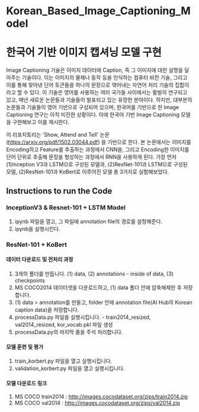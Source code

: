 # Korean_Based_Image_Captioning_Model
# 한국어 기반 이미지 캡셔닝 모델 구현

Image Captioning 기술은 이미지 데이터에 Caption, 즉 그 이미지에 대한 설명을 달아주는 기술이다. 이는 이미지의
물체나 동작 등을 인식하는 컴퓨터 비전 기술, 그리고 이를 통해 찾아낸 단어 토큰들을 하나의 문장으로 엮어내는
자연어 처리 기술의 집합이라고 할 수 있다. 이 기술은 영어를 사용하는 여러 국가들 사이에서는 활발히 연구되고
있고, 매년 새로운 논문들과 기술들이 발표되고 있는 유망한 분야이다. 하지만, 대부분의 논문들과 기술들이 영어
기반으로 구성되어 있으며, 한국어를 기반으로 한 Image Captioning 연구는 아직 미진한 상황이다. 이에 한국어
기반 Image Captioning 모델을 구현해보고 이를 제시한다. 

이 리포지토리는 'Show, Attend and Tell' 논문(https://arxiv.org/pdf/1502.03044.pdf) 을 기반으로 한다. 본 논문에서는 이미지를 Encoding하고 Feature를 추출하는 과정에서 CNN을, 그리고 Encoding한 이미지를 단어 단위로 추출해 문장을 형성하는 과정에서 RNN을 사용하게 된다. 가장 먼저 (1)Inception V3과 LSTM으로 구성된 모델과, (2)ResNet-101과 LSTM으로 구성된 모델, (2)ResNet-101과 KoBert로 이루어진 모델 총 3가지로 실험해보았다. 

## Instructions to run the Code 
### InceptionV3 & Resnet-101 + LSTM Model
1. ipynb 파일을 열고, 그 파일에 annotation file의 경로를 설정해준다.
2. ipynb을 실행시킨다.

### ResNet-101 + KoBert
#### 데이터 다운로드 및 전처리 과정
1.	3개의 폴더를 만듭니다. (1) data, (2) annotations - inside of data, (3) checkpoints
2.	MS COCO2014 데이터셋을 다운로드하고, (1) data 폴더 안에 압축해제한 후 저장합니다.
3.	(1) data > annotation를 만들고, folder 안에  annotation file(AI Hub의 Korean caption data)을 저장합니다.
4.	processData.py 파일을 실행시킵니다. - train2014_resized, val2014_resized, kor_vocab.pkl 파일 생성
5.	processData.py의 마지막 줄을 주석 처리합니다.

#### 모델 훈련 및 평가
1.	train_korbert.py 파일을 열고 실행시킵니다.
2.	validation_korbert.py 파일을 열고 실행시킵니다.

#### 모델 다운로드 링크
1.	MS COCO train2014 : http://images.cocodataset.org/zips/train2014.zip
2.	MS COCO val2014 : http://images.cocodataset.org/zips/val2014.zip
